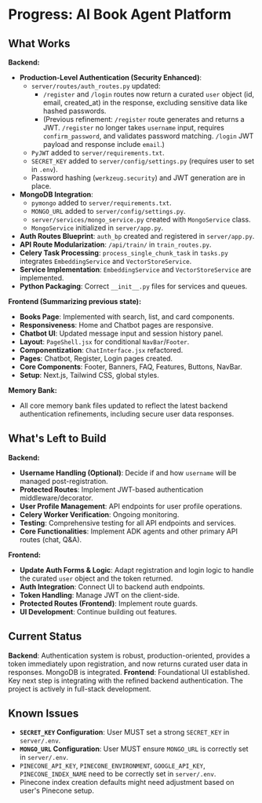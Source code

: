 # Progress: AI Book Agent Platform

## What Works

**Backend:**

- **Production-Level Authentication (Security Enhanced)**:
  - `server/routes/auth_routes.py` updated:
    - `/register` and `/login` routes now return a curated `user` object (id, email, created_at) in the response, excluding sensitive data like hashed passwords.
    - (Previous refinement: `/register` route generates and returns a JWT. `/register` no longer takes `username` input, requires `confirm_password`, and validates password matching. `/login` JWT payload and response include `email`.)
  - `PyJWT` added to `server/requirements.txt`.
  - `SECRET_KEY` added to `server/config/settings.py` (requires user to set in `.env`).
  - Password hashing (`werkzeug.security`) and JWT generation are in place.
- **MongoDB Integration**:
  - `pymongo` added to `server/requirements.txt`.
  - `MONGO_URL` added to `server/config/settings.py`.
  - `server/services/mongo_service.py` created with `MongoService` class.
  - `MongoService` initialized in `server/app.py`.
- **Auth Routes Blueprint**: `auth_bp` created and registered in `server/app.py`.
- **API Route Modularization**: `/api/train/` in `train_routes.py`.
- **Celery Task Processing**: `process_single_chunk_task` in `tasks.py` integrates `EmbeddingService` and `VectorStoreService`.
- **Service Implementation**: `EmbeddingService` and `VectorStoreService` are implemented.
- **Python Packaging**: Correct `__init__.py` files for services and queues.

**Frontend (Summarizing previous state):**

- **Books Page**: Implemented with search, list, and card components.
- **Responsiveness**: Home and Chatbot pages are responsive.
- **Chatbot UI**: Updated message input and session history panel.
- **Layout**: `PageShell.jsx` for conditional `NavBar`/`Footer`.
- **Componentization**: `ChatInterface.jsx` refactored.
- **Pages**: Chatbot, Register, Login pages created.
- **Core Components**: Footer, Banners, FAQ, Features, Buttons, NavBar.
- **Setup**: Next.js, Tailwind CSS, global styles.

**Memory Bank:**

- All core memory bank files updated to reflect the latest backend authentication refinements, including secure user data responses.

## What's Left to Build

**Backend:**

- **Username Handling (Optional)**: Decide if and how `username` will be managed post-registration.
- **Protected Routes**: Implement JWT-based authentication middleware/decorator.
- **User Profile Management**: API endpoints for user profile operations.
- **Celery Worker Verification**: Ongoing monitoring.
- **Testing**: Comprehensive testing for all API endpoints and services.
- **Core Functionalities**: Implement ADK agents and other primary API routes (chat, Q&A).

**Frontend:**

- **Update Auth Forms & Logic**: Adapt registration and login logic to handle the curated `user` object and the token returned.
- **Auth Integration**: Connect UI to backend auth endpoints.
- **Token Handling**: Manage JWT on the client-side.
- **Protected Routes (Frontend)**: Implement route guards.
- **UI Development**: Continue building out features.

## Current Status

**Backend**: Authentication system is robust, production-oriented, provides a token immediately upon registration, and now returns curated user data in responses. MongoDB is integrated.
**Frontend**: Foundational UI established. Key next step is integrating with the refined backend authentication.
The project is actively in full-stack development.

## Known Issues

- **`SECRET_KEY` Configuration**: User MUST set a strong `SECRET_KEY` in `server/.env`.
- **`MONGO_URL` Configuration**: User MUST ensure `MONGO_URL` is correctly set in `server/.env`.
- `PINECONE_API_KEY`, `PINECONE_ENVIRONMENT`, `GOOGLE_API_KEY`, `PINECONE_INDEX_NAME` need to be correctly set in `server/.env`.
- Pinecone index creation defaults might need adjustment based on user's Pinecone setup.
